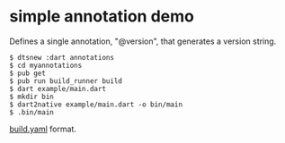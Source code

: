 # simple annotation demo

Defines a single annotation, "@version", that generates a version string.

```
$ dtsnew :dart annotations
$ cd myannotations
$ pub get
$ pub run build_runner build
$ dart example/main.dart
$ mkdir bin
$ dart2native example/main.dart -o bin/main
$ .bin/main
```

[build.yaml](https://github.com/dart-lang/build/blob/master/docs/build_yaml_format.md) format.

